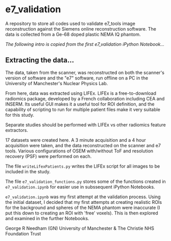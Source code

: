 # e7_validation
A repository to store all codes used to validate e7_tools image reconstruction against the Siemens online reconstruction software. The data is collected from a Ge-68 doped plastic NEMA IQ phantom.

*The following intro is copied from the first e7_validation iPython Notebook...*

## Extracting the data...

The data, taken from the scanner, was reconstructed on both the scanner's version of software and the "e7" software, run offline on a PC in the University of Manchester's Nuclear Physics Lab. 

From here, data was extracted using LIFEx. LIFEx is a free-to-download radiomics package, developed by a French collaboration including CEA and INSERM. Its useful GUI makes it a useful tool for ROI definition, and the capability of scripting to run for multiple patient files make it very suitable for this study.

Separate studies should be performed with LIFEx vs other radiomics feature extractors. 

17 datasets were created here. A 3 minute acquisition and a 4 hour acquisition were taken, and the data reconstructed on the scanner and e7 tools. Various configurations of OSEM with/without ToF and resolution recovery (PSF) were performed on each.

The file `writeLifexPatients.py` writes the LIFEx script for all images to be included in the study.

The file `e7_validation_functions.py` stores some of the functions created in `e7_validation.ipynb` for easier use in subssequent iPython Notebooks. 

`e7_validation.ipynb` was my first attempt at the validation process. Using the initial dataset, I decided that my first attempts at creating realistic ROIs for the background and spheres of the NEMA phantom were inaccurate (I put this down to creating an ROI with 'free' voxels). This is then explored and examined in the further Notebooks.

George R Needham (GN)
University of Manchester & The Christie NHS Foundation Trust
